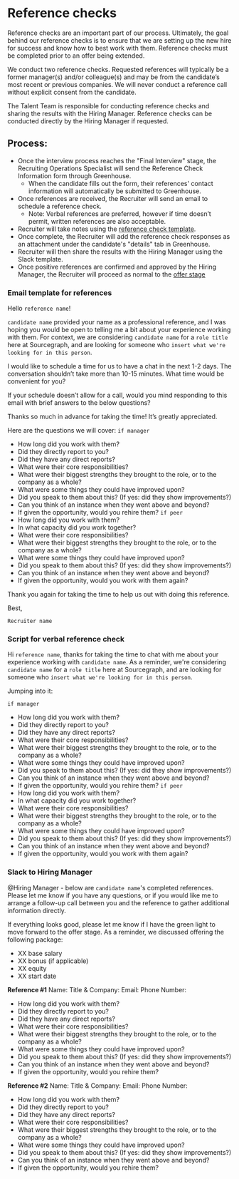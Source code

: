 # Reference checks

Reference checks are an important part of our process. Ultimately, the goal behind our reference checks is to ensure that we are setting up the new hire for success and know how to best work with them. Reference checks must be completed prior to an offer being extended.

We conduct two reference checks. Requested references will typically be a former manager(s) and/or colleague(s) and may be from the candidate’s most recent or previous companies. We will never conduct a reference call without explicit consent from the candidate.

The Talent Team is responsible for conducting reference checks and sharing the results with the Hiring Manager. Reference checks can be conducted directly by the Hiring Manager if requested.

## **Process:**

- Once the interview process reaches the "Final Interview" stage, the Recruiting Operations Specialist will send the Reference Check Information form through Greenhouse.
  - When the candidate fills out the form, their references' contact information will automatically be submitted to Greenhouse.
- Once references are received, the Recruiter will send an email to schedule a reference check.
  - Note: Verbal references are preferred, however if time doesn’t permit, written references are also acceptable.
- Recruiter will take notes using the [reference check template](https://docs.google.com/document/d/1isACchClWxT98gKv9gXdjptCaEdnVgYvHDcoIuK4QoY/edit).
- Once complete, the Recruiter will add the reference check responses as an attachment under the candidate's "details" tab in Greenhouse.
- Recruiter will then share the results with the Hiring Manager using the Slack template.
- Once positive references are confirmed and approved by the Hiring Manager, the Recruiter will proceed as normal to the [offer stage](extending_an_offer.md#offer-stage)

### Email template for references

Hello `reference name`!

`candidate name` provided your name as a professional reference, and I was hoping you would be open to telling me a bit about your experience working with them. For context, we are considering `candidate name` for a `role title` here at Sourcegraph, and are looking for someone who `insert what we're looking for in this person`.

I would like to schedule a time for us to have a chat in the next 1-2 days. The conversation shouldn’t take more than 10-15 minutes. What time would be convenient for you?

If your schedule doesn’t allow for a call, would you mind responding to this email with brief answers to the below questions?

Thanks so much in advance for taking the time! It’s greatly appreciated.

Here are the questions we will cover:
`if manager`

- How long did you work with them?
- Did they directly report to you?
- Did they have any direct reports?
- What were their core responsibilities?
- What were their biggest strengths they brought to the role, or to the company as a whole?
- What were some things they could have improved upon?
- Did you speak to them about this? (If yes: did they show improvements?)
- Can you think of an instance when they went above and beyond?
- If given the opportunity, would you rehire them?
  `if peer`
- How long did you work with them?
- In what capacity did you work together?
- What were their core responsibilities?
- What were their biggest strengths they brought to the role, or to the company as a whole?
- What were some things they could have improved upon?
- Did you speak to them about this? (If yes: did they show improvements?)
- Can you think of an instance when they went above and beyond?
- If given the opportunity, would you work with them again?

Thank you again for taking the time to help us out with doing this reference.

Best,

`Recruiter name`

### Script for verbal reference check

Hi `reference name`, thanks for taking the time to chat with me about your experience working with `candidate name`. As a reminder, we're considering `candidate name` for a `role title` here at Sourcegraph, and are looking for someone who `insert what we're looking for in this person`.

Jumping into it:

`if manager`

- How long did you work with them?
- Did they directly report to you?
- Did they have any direct reports?
- What were their core responsibilities?
- What were their biggest strengths they brought to the role, or to the company as a whole?
- What were some things they could have improved upon?
- Did you speak to them about this? (If yes: did they show improvements?)
- Can you think of an instance when they went above and beyond?
- If given the opportunity, would you rehire them?
  `if peer`
- How long did you work with them?
- In what capacity did you work together?
- What were their core responsibilities?
- What were their biggest strengths they brought to the role, or to the company as a whole?
- What were some things they could have improved upon?
- Did you speak to them about this? (If yes: did they show improvements?)
- Can you think of an instance when they went above and beyond?
- If given the opportunity, would you work with them again?

### Slack to Hiring Manager

@Hiring Manager - below are `candidate name`'s completed references. Please let me know if you have any questions, or if you would like me to arrange a follow-up call between you and the reference to gather additional information directly.

If everything looks good, please let me know if I have the green light to move forward to the offer stage. As a reminder, we discussed offering the following package:

- XX base salary
- XX bonus (if applicable)
- XX equity
- XX start date

**Reference #1**
Name:
Title & Company:
Email:
Phone Number:

- How long did you work with them?
- Did they directly report to you?
- Did they have any direct reports?
- What were their core responsibilities?
- What were their biggest strengths they brought to the role, or to the company as a whole?
- What were some things they could have improved upon?
- Did you speak to them about this? (If yes: did they show improvements?)
- Can you think of an instance when they went above and beyond?
- If given the opportunity, would you rehire them?

**Reference #2**
Name:
Title & Company:
Email:
Phone Number:

- How long did you work with them?
- Did they directly report to you?
- Did they have any direct reports?
- What were their core responsibilities?
- What were their biggest strengths they brought to the role, or to the company as a whole?
- What were some things they could have improved upon?
- Did you speak to them about this? (If yes: did they show improvements?)
- Can you think of an instance when they went above and beyond?
- If given the opportunity, would you rehire them?
